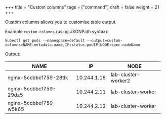 +++
title = "Custom columns"
tags = ["command"]
draft = false
weight = 21
+++

Custom columns allows you to customise table output.

Example `custom-columns` (using JSONPath syntax):

```shell
kubectl get pods --namespace=default --output=custom-columns=NAME:metadata.name,IP:status.podIP,NODE:spec.nodeName
```

Output:

| NAME                   | IP          | NODE                |
|------------------------|-------------|---------------------|
| nginx-5ccbbcf759-28tlk | 10.244.1.18 | lab-cluster-worker2 |
| nginx-5ccbbcf759-29dz5 | 10.244.2.11 | lab-cluster-worker  |
| nginx-5ccbbcf759-w5k65 | 10.244.2.12 | lab-cluster-worker  |
